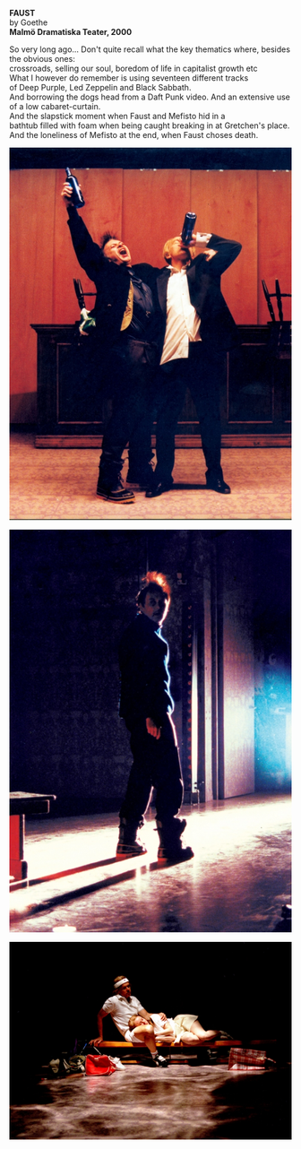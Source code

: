 **FAUST**  
by Goethe  
**Malmö Dramatiska Teater, 2000**

So very long ago... 
Don't quite recall what the key thematics where, besides the obvious ones:  
crossroads, selling our soul, boredom of life in capitalist growth etc  
What I however do remember is using seventeen different tracks  
of Deep Purple, Led Zeppelin and Black Sabbath.  
And borrowing the dogs head from a Daft Punk video. 
And an extensive use of a low cabaret-curtain.  
And the slapstick moment when Faust and Mefisto hid in a  
bathtub filled with foam when being caught breaking in at Gretchen's place.  
And the loneliness of Mefisto at the end, when Faust choses death.

![](/faust1.jpg)

![](/faust2.jpg)

![](/faust3.jpg)

